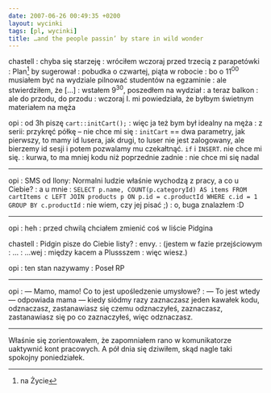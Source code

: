```yaml
---
date: 2007-06-26 00:49:35 +0200
layout: wycinki
tags: [pl, wycinki]
title: …and the people passin’ by stare in wild wonder
---
```


chastell
: chyba się starzeję
: wróciłem wczoraj przed trzecią z parapetówki
: Plan[^1] by sugerował
: pobudka o czwartej, piąta w robocie
: bo o 11<sup>00</sup> musiałem być na wydziale pilnować studentów na egzaminie
: ale stwierdziłem, że […]
: wstałem 9<sup>30</sup>, poszedłem na wydział
: a teraz balkon
: ale do przodu, do przodu
: wczoraj I. mi powiedziała, że byłbym świetnym materiałem na męża

opi
: od 3h piszę `cart::initCart();`
: więc ja też bym był idealny na męża
: z serii: przykręć półkę – nie chce mi się
: `initCart` == dwa parametry, jak pierwszy, to mamy id lusera, jak drugi, to luser nie jest zalogowany, ale bierzemy id sesji i potem pozwalamy mu czekałtnąć. `if` i `INSERT`. nie chce mi się.
: kurwa, to ma mniej kodu niż poprzednie zadnie
: nie chce mi się nadal

---

opi
: SMS od Ilony: Normalni ludzie właśnie wychodzą z pracy, a co u Ciebie?
: a u mnie
: `SELECT p.name, COUNT(p.categoryId) AS items FROM cartItems c LEFT JOIN products p ON p.id = c.productId WHERE c.id = 1 GROUP BY c.productId`
: nie wiem, czy jej pisać ;)
: o, buga znalazłem :D

---

opi
: heh
: przed chwilą chciałem zmienić coś w liście Pidgina

chastell
: Pidgin pisze do Ciebie listy?
: envy.
: (jestem w fazie przejściowym
: …
: …wej
: między kacem a Plussszem
: więc wiesz.)

opi
: ten stan nazywamy
: Poseł RP

---

opi
: — Mamo, mamo! Co to jest upośledzenie umysłowe?
: — To jest wtedy — odpowiada mama — kiedy siódmy razy zaznaczasz jeden kawałek kodu, odznaczasz, zastanawiasz się czemu odznaczyłeś, zaznaczasz, zastanawiasz się po co zaznaczyłeś, więc odznaczasz.

---

Właśnie się zorientowałem, że zapomniałem rano w komunikatorze uaktywnić kont pracowych. A pół dnia się dziwiłem, skąd nagle taki spokojny poniedziałek.

[^1]: na Życie
